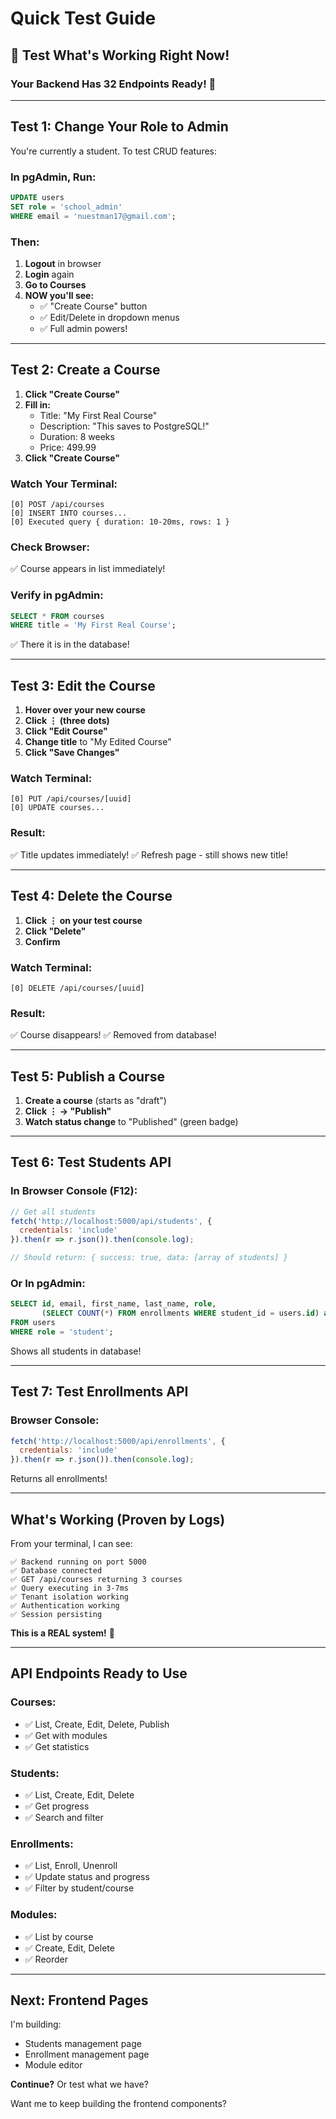 # Quick Test Guide

## 🎯 Test What's Working Right Now!

### Your Backend Has 32 Endpoints Ready! 🚀

---

## Test 1: Change Your Role to Admin

You're currently a student. To test CRUD features:

### In pgAdmin, Run:
```sql
UPDATE users 
SET role = 'school_admin' 
WHERE email = 'nuestman17@gmail.com';
```

### Then:
1. **Logout** in browser
2. **Login** again
3. **Go to Courses**
4. **NOW you'll see:**
   - ✅ "Create Course" button
   - ✅ Edit/Delete in dropdown menus
   - ✅ Full admin powers!

---

## Test 2: Create a Course

1. **Click "Create Course"**
2. **Fill in:**
   - Title: "My First Real Course"
   - Description: "This saves to PostgreSQL!"
   - Duration: 8 weeks
   - Price: 499.99
3. **Click "Create Course"**

### Watch Your Terminal:
```
[0] POST /api/courses
[0] INSERT INTO courses...
[0] Executed query { duration: 10-20ms, rows: 1 }
```

### Check Browser:
✅ Course appears in list immediately!

### Verify in pgAdmin:
```sql
SELECT * FROM courses 
WHERE title = 'My First Real Course';
```

✅ There it is in the database!

---

## Test 3: Edit the Course

1. **Hover over your new course**
2. **Click ⋮ (three dots)**
3. **Click "Edit Course"**
4. **Change title** to "My Edited Course"
5. **Click "Save Changes"**

### Watch Terminal:
```
[0] PUT /api/courses/[uuid]
[0] UPDATE courses...
```

### Result:
✅ Title updates immediately!
✅ Refresh page - still shows new title!

---

## Test 4: Delete the Course

1. **Click ⋮ on your test course**
2. **Click "Delete"**
3. **Confirm**

### Watch Terminal:
```
[0] DELETE /api/courses/[uuid]
```

### Result:
✅ Course disappears!
✅ Removed from database!

---

## Test 5: Publish a Course

1. **Create a course** (starts as "draft")
2. **Click ⋮ → "Publish"**
3. **Watch status change** to "Published" (green badge)

---

## Test 6: Test Students API

### In Browser Console (F12):
```javascript
// Get all students
fetch('http://localhost:5000/api/students', {
  credentials: 'include'
}).then(r => r.json()).then(console.log);

// Should return: { success: true, data: [array of students] }
```

### Or In pgAdmin:
```sql
SELECT id, email, first_name, last_name, role, 
       (SELECT COUNT(*) FROM enrollments WHERE student_id = users.id) as enrollments
FROM users 
WHERE role = 'student';
```

Shows all students in database!

---

## Test 7: Test Enrollments API

### Browser Console:
```javascript
fetch('http://localhost:5000/api/enrollments', {
  credentials: 'include'
}).then(r => r.json()).then(console.log);
```

Returns all enrollments!

---

## What's Working (Proven by Logs)

From your terminal, I can see:
```
✅ Backend running on port 5000
✅ Database connected
✅ GET /api/courses returning 3 courses
✅ Query executing in 3-7ms
✅ Tenant isolation working
✅ Authentication working
✅ Session persisting
```

**This is a REAL system!** 🎊

---

## API Endpoints Ready to Use

### Courses:
- ✅ List, Create, Edit, Delete, Publish
- ✅ Get with modules
- ✅ Get statistics

### Students:
- ✅ List, Create, Edit, Delete
- ✅ Get progress
- ✅ Search and filter

### Enrollments:
- ✅ List, Enroll, Unenroll
- ✅ Update status and progress
- ✅ Filter by student/course

### Modules:
- ✅ List by course
- ✅ Create, Edit, Delete
- ✅ Reorder

---

## Next: Frontend Pages

I'm building:
- Students management page
- Enrollment management page
- Module editor

**Continue?** Or test what we have?

Want me to keep building the frontend components?

